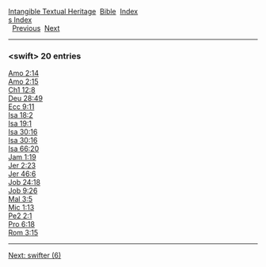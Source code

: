 [Intangible Textual Heritage](../../index)  [Bible](../index) 
[Index](index)   
[s Index](_s_)  
  [Previous](c11196)  [Next](c11198) 

------------------------------------------------------------------------

### &lt;swift&gt; 20 entries

[Amo 2:14](../kjv/amo002.htm#014)  
[Amo 2:15](../kjv/amo002.htm#015)  
[Ch1 12:8](../kjv/ch1012.htm#008)  
[Deu 28:49](../kjv/deu028.htm#049)  
[Ecc 9:11](../kjv/ecc009.htm#011)  
[Isa 18:2](../kjv/isa018.htm#002)  
[Isa 19:1](../kjv/isa019.htm#001)  
[Isa 30:16](../kjv/isa030.htm#016)  
[Isa 30:16](../kjv/isa030.htm#016)  
[Isa 66:20](../kjv/isa066.htm#020)  
[Jam 1:19](../kjv/jam001.htm#019)  
[Jer 2:23](../kjv/jer002.htm#023)  
[Jer 46:6](../kjv/jer046.htm#006)  
[Job 24:18](../kjv/job024.htm#018)  
[Job 9:26](../kjv/job009.htm#026)  
[Mal 3:5](../kjv/mal003.htm#005)  
[Mic 1:13](../kjv/mic001.htm#013)  
[Pe2 2:1](../kjv/pe2002.htm#001)  
[Pro 6:18](../kjv/pro006.htm#018)  
[Rom 3:15](../kjv/rom003.htm#015)  

------------------------------------------------------------------------

[Next: swifter (6)](c11198)
